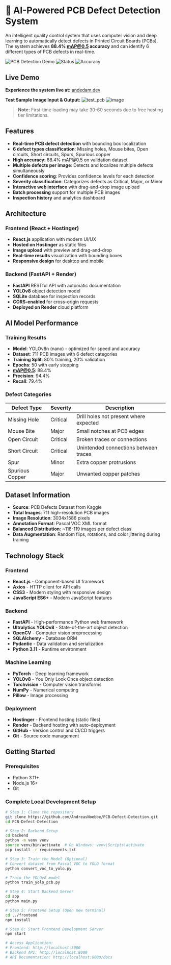 # 🔌 AI-Powered PCB Defect Detection System

An intelligent quality control system that uses computer vision and deep learning to automatically detect defects in Printed Circuit Boards (PCBs). The system achieves **88.4% mAP@0.5 accuracy** and can identify 6 different types of PCB defects in real-time.

![PCB Detection Demo](https://img.shields.io/badge/AI-YOLOv8-blue) ![Status](https://img.shields.io/badge/Status-Live-green) ![Accuracy](https://img.shields.io/badge/Accuracy-88.4%25-brightgreen)

## Live Demo

**Experience the system live at:** [andedam.dev](https://andedam.dev)

**Test Sample Image Input & Output:** ![test_pcb](https://github.com/user-attachments/assets/0ff10c75-c4b2-4419-a3dc-9eb16c57d871) ![image](https://github.com/user-attachments/assets/3e22c463-48a7-450d-b5ea-a107690a6d7b)



> **Note:** First-time loading may take 30-60 seconds due to free hosting tier limitations.

## Features

- **Real-time PCB defect detection** with bounding box localization
- **6 defect types classification**: Missing holes, Mouse bites, Open circuits, Short circuits, Spurs, Spurious copper
- **High accuracy**: 88.4% mAP@0.5 on validation dataset
- **Multiple defects per image**: Detects and localizes multiple defects simultaneously
- **Confidence scoring**: Provides confidence levels for each detection
- **Severity classification**: Categorizes defects as Critical, Major, or Minor
- **Interactive web interface** with drag-and-drop image upload
- **Batch processing** support for multiple PCB images
- **Inspection history** and analytics dashboard

## Architecture

### Frontend (React + Hostinger)
- **React.js** application with modern UI/UX
- **Hosted on Hostinger** as static files
- **Image upload** with preview and drag-and-drop
- **Real-time results** visualization with bounding boxes
- **Responsive design** for desktop and mobile

### Backend (FastAPI + Render)
- **FastAPI** RESTful API with automatic documentation
- **YOLOv8** object detection model
- **SQLite** database for inspection records
- **CORS-enabled** for cross-origin requests
- **Deployed on Render** cloud platform

## AI Model Performance

### Training Results
- **Model**: YOLOv8n (nano) - optimized for speed and accuracy
- **Dataset**: 711 PCB images with 6 defect categories
- **Training Split**: 80% training, 20% validation
- **Epochs**: 50 with early stopping
- **mAP@0.5**: 88.4%
- **Precision**: 94.4%
- **Recall**: 79.4%

### Defect Categories
| Defect Type | Severity | Description |
|-------------|----------|-------------|
| Missing Hole | Critical | Drill holes not present where expected |
| Mouse Bite | Major | Small notches at PCB edges |
| Open Circuit | Critical | Broken traces or connections |
| Short Circuit | Critical | Unintended connections between traces |
| Spur | Minor | Extra copper protrusions |
| Spurious Copper | Major | Unwanted copper patches |

## Dataset Information

- **Source**: PCB Defects Dataset from Kaggle
- **Total Images**: 711 high-resolution PCB images
- **Image Resolution**: 3034x1586 pixels
- **Annotation Format**: Pascal VOC XML format
- **Balanced Distribution**: ~118-119 images per defect class
- **Data Augmentation**: Random flips, rotations, and color jittering during training

## Technology Stack

### Frontend
- **React.js** - Component-based UI framework
- **Axios** - HTTP client for API calls
- **CSS3** - Modern styling with responsive design
- **JavaScript ES6+** - Modern JavaScript features

### Backend
- **FastAPI** - High-performance Python web framework
- **Ultralytics YOLOv8** - State-of-the-art object detection
- **OpenCV** - Computer vision preprocessing
- **SQLAlchemy** - Database ORM
- **Pydantic** - Data validation and serialization
- **Python 3.11** - Runtime environment

### Machine Learning
- **PyTorch** - Deep learning framework
- **YOLOv8** - You Only Look Once object detection
- **Torchvision** - Computer vision transforms
- **NumPy** - Numerical computing
- **Pillow** - Image processing

### Deployment
- **Hostinger** - Frontend hosting (static files)
- **Render** - Backend hosting with auto-deployment
- **GitHub** - Version control and CI/CD triggers
- **Git** - Source code management

## Getting Started

### Prerequisites
- Python 3.11+
- Node.js 16+
- Git

### Complete Local Development Setup

```bash
# Step 1: Clone the repository
git clone https://github.com/AndreasNoebbe/PCB-Defect-Detection.git
cd PCB-Defect-Detection

# Step 2: Backend Setup
cd backend
python -m venv venv
source venv/bin/activate  # On Windows: venv\Scripts\activate
pip install -r requirements.txt

# Step 3: Train the Model (Optional)
# Convert dataset from Pascal VOC to YOLO format
python convert_voc_to_yolo.py

# Train the YOLOv8 model
python train_yolo_pcb.py

# Step 4: Start Backend Server
cd app
python main.py

# Step 5: Frontend Setup (Open new terminal)
cd ../frontend
npm install

# Step 6: Start Frontend Development Server
npm start

# Access Application:
# Frontend: http://localhost:3000
# Backend API: http://localhost:8000
# API Documentation: http://localhost:8000/docs
